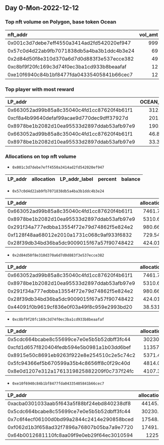 ## Day 0-Mon-2022-12-12 

### Top nft volume on Polygon, base token Ocean
| nft_addr                                   |   vol_amt |   vol_perc |
|:-------------------------------------------|----------:|-----------:|
| 0x001c3d7debe7eff4550a3414ad2fd542020ef947 |       999 |  82.9046   |
| 0x57c0d4d22ab9fb7071838db5a4ba3b1ddc4b3e24 |        69 |   5.72614  |
| 0x2d84d50f8e310d370a6d7d0d883f3e537ecce382 |        49 |   4.06639  |
| 0xc8bf9f20fc169c3d74f0ec3ba1cd933b8beaafaf |        12 |   0.995851 |
| 0xe10f6940c84b1bf8477fda04335405841b66cec7 |        12 |   0.995851 |

### Top player with most reward
| LP_addr                                    |   OCEAN_amt |   reward_perc_per_LP | LP_addr_label   |
|:-------------------------------------------|------------:|---------------------:|:----------------|
| 0x663052ad99b85a8c35040c4fd1cc87620f4b61f1 |    312.735  |             34.7798  | shrimp3         |
| 0xcf8a4b99640defaf99acae9d770dec9dff37927d |    201.839  |             22.4468  | shrimp2         |
| 0x8978be1b2082d10ea95533d2897ddab53afb97e9 |    190.782  |             21.2172  | nan             |
| 0x663052ad99b85a8c35040c4fd1cc87620f4b61f1 |     46.8925 |              5.21499 | shrimp3         |
| 0x8978be1b2082d10ea95533d2897ddab53afb97e9 |     33.3235 |              3.70597 | nan             |

### Allocations on top nft volume
- `0x001c3d7debe7eff4550a3414ad2fd542020ef947`

| LP_addr   | allocation   | LP_addr_label   | percent   | balance   |
|-----------|--------------|-----------------|-----------|-----------|

- `0x57c0d4d22ab9fb7071838db5a4ba3b1ddc4b3e24`

| LP_addr                                    |   allocation | LP_addr_label   |   percent |   balance |
|:-------------------------------------------|-------------:|:----------------|----------:|----------:|
| 0x663052ad99b85a8c35040c4fd1cc87620f4b61f1 |     7461.71  | shrimp3         |    0.015  | 497448    |
| 0x8978be1b2082d10ea95533d2897ddab53afb97e9 |     5310.63  | unknown         |    0.0175 | 303465    |
| 0x291f34a777edbba13554f72e79d74862f5e824e2 |      980.665 | unknown         |    0.03   |  32688.8  |
| 0xf128f48aa68012e2010a1731c068c9af933f6832 |      729.548 | unknown         |    0.06   |  12159.1  |
| 0x28f39db34bd36ba5dc9009015f67a57f90748422 |      424.017 | unknown         |    0.0425 |   9976.87 |

- `0x2d84d50f8e310d370a6d7d0d883f3e537ecce382`

| LP_addr                                    |   allocation | LP_addr_label   |   percent |   balance |
|:-------------------------------------------|-------------:|:----------------|----------:|----------:|
| 0x663052ad99b85a8c35040c4fd1cc87620f4b61f1 |    7461.71   | shrimp3         |   0.015   | 497448    |
| 0x8978be1b2082d10ea95533d2897ddab53afb97e9 |    5310.63   | unknown         |   0.0175  | 303465    |
| 0x291f34a777edbba13554f72e79d74862f5e824e2 |     980.665  | unknown         |   0.03    |  32688.8  |
| 0x28f39db34bd36ba5dc9009015f67a57f90748422 |     424.017  | unknown         |   0.0425  |   9976.87 |
| 0x44091f0b9619cf836e0f03a49f8c959e2993bd20 |      38.5311 | unknown         |   0.01875 |   2054.99 |

- `0xc8bf9f20fc169c3d74f0ec3ba1cd933b8beaafaf`

| LP_addr                                    |   allocation | LP_addr_label   |   percent |   balance |
|:-------------------------------------------|-------------:|:----------------|----------:|----------:|
| 0x5cdc664bcabe8c55699ce7e0e5b5b52dbff3fc44 |     30230.2  | unknown         |      0.2  |  151151   |
| 0xcfd1d657f820404fedb594e5b0981a1b03dd6bef |     11357.6  | unknown         |      0.2  |   56788.2 |
| 0x8915e50c8691eb9263f922e8e254510c2e5c74c2 |      5371.47 | unknown         |      0.25 |   21485.9 |
| 0x5fc94366ef5b670599a35b4c8656ff8c0f29c40d |      4814.02 | unknown         |      0.2  |   24070.1 |
| 0x8e0d1207e312a1761319825882209f0c737f24fc |      4107.32 | unknown         |      0.2  |   20536.6 |

- `0xe10f6940c84b1bf8477fda04335405841b66cec7`

| LP_addr                                    |   allocation | LP_addr_label   |   percent |   balance |
|:-------------------------------------------|-------------:|:----------------|----------:|----------:|
| 0xacba0301033aab5f643a5f88bf24ebd840238df8 |      44145.4 | unknown         |     1     |   44145.4 |
| 0x5cdc664bcabe8c55699ce7e0e5b5b52dbff3fc44 |      30230.2 | unknown         |     0.2   |  151151   |
| 0x7c6f4ecf06100d0bd99a2844c2414e290858bced |      17548.7 | unknown         |     0.5   |   35097.5 |
| 0xf062d1b3f658ad32f7896a76807b05ba7a9e7720 |      17491.7 | unknown         |     0.071 |  246362   |
| 0x64b0012681110fc8aa09f9e0eb29f64ec3010594 |      12254   | unknown         |     0.2   |   61270   |

